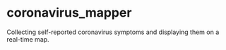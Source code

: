 # coronavirus_mapper
Collecting self-reported coronavirus symptoms and displaying them on a real-time map.
